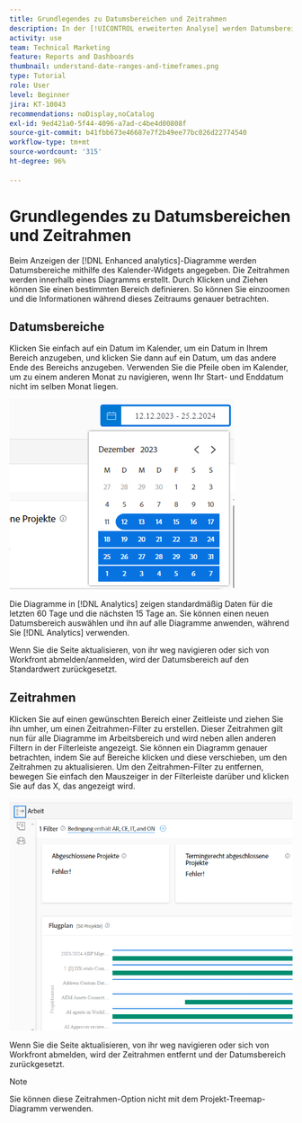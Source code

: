 ```yaml
---
title: Grundlegendes zu Datumsbereichen und Zeitrahmen
description: In der [!UICONTROL erweiterten Analyse] werden Datumsbereiche mithilfe des Kalender-Widgets angegeben. Zeitrahmen werden innerhalb eines Diagramms erstellt.
activity: use
team: Technical Marketing
feature: Reports and Dashboards
thumbnail: understand-date-ranges-and-timeframes.png
type: Tutorial
role: User
level: Beginner
jira: KT-10043
recommendations: noDisplay,noCatalog
exl-id: 9ed421a0-5f44-4096-a7ad-c4be4d00808f
source-git-commit: b41fbb673e46687e7f2b49ee77bc026d22774540
workflow-type: tm+mt
source-wordcount: '315'
ht-degree: 96%

---
```


# Grundlegendes zu Datumsbereichen und Zeitrahmen

Beim Anzeigen der [!DNL Enhanced analytics]-Diagramme werden Datumsbereiche mithilfe des Kalender-Widgets angegeben. Die Zeitrahmen werden innerhalb eines Diagramms erstellt. Durch Klicken und Ziehen können Sie einen bestimmten Bereich definieren. So können Sie einzoomen und die Informationen während dieses Zeitraums genauer betrachten.

## Datumsbereiche

Klicken Sie einfach auf ein Datum im Kalender, um ein Datum in Ihrem Bereich anzugeben, und klicken Sie dann auf ein Datum, um das andere Ende des Bereichs anzugeben. Verwenden Sie die Pfeile oben im Kalender, um zu einem anderen Monat zu navigieren, wenn Ihr Start- und Enddatum nicht im selben Monat liegen.

![Ein Bild zur Auswahl eines Datumsbereichs mithilfe des Kalender-Widgets](assets/section-1-3.png)

Die Diagramme in [!DNL Analytics] zeigen standardmäßig Daten für die letzten 60 Tage und die nächsten 15 Tage an. Sie können einen neuen Datumsbereich auswählen und ihn auf alle Diagramme anwenden, während Sie [!DNL Analytics] verwenden.

Wenn Sie die Seite aktualisieren, von ihr weg navigieren oder sich von Workfront abmelden/anmelden, wird der Datumsbereich auf den Standardwert zurückgesetzt.

## Zeitrahmen

Klicken Sie auf einen gewünschten Bereich einer Zeitleiste und ziehen Sie ihn umher, um einen Zeitrahmen-Filter zu erstellen. Dieser Zeitrahmen gilt nun für alle Diagramme im Arbeitsbereich und wird neben allen anderen Filtern in der Filterleiste angezeigt. Sie können ein Diagramm genauer betrachten, indem Sie auf Bereiche klicken und diese verschieben, um den Zeitrahmen zu aktualisieren. Um den Zeitrahmen-Filter zu entfernen, bewegen Sie einfach den Mauszeiger in der Filterleiste darüber und klicken Sie auf das X, das angezeigt wird.

![Ein Bild, das zeigt, wie durch Klicken und Ziehen ein Datumsbereich ausgewählt wird](assets/section-1-4.png)

Wenn Sie die Seite aktualisieren, von ihr weg navigieren oder sich von Workfront abmelden, wird der Zeitrahmen entfernt und der Datumsbereich zurückgesetzt.

>[!NOTE]
>
>Sie können diese Zeitrahmen-Option nicht mit dem Projekt-Treemap-Diagramm verwenden.
